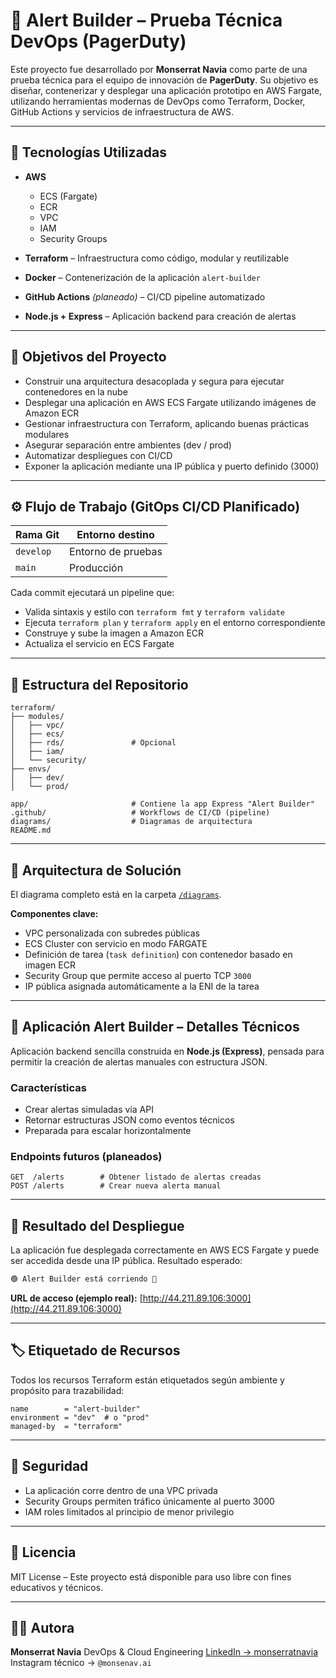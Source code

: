 # 🚨 Alert Builder – Prueba Técnica DevOps (PagerDuty)

Este proyecto fue desarrollado por **Monserrat Navia** como parte de una prueba técnica para el equipo de innovación de **PagerDuty**. Su objetivo es diseñar, contenerizar y desplegar una aplicación prototipo en AWS Fargate, utilizando herramientas modernas de DevOps como Terraform, Docker, GitHub Actions y servicios de infraestructura de AWS.

---

## 🧰 Tecnologías Utilizadas

* **AWS**

  * ECS (Fargate)
  * ECR
  * VPC
  * IAM
  * Security Groups
* **Terraform** – Infraestructura como código, modular y reutilizable
* **Docker** – Contenerización de la aplicación `alert-builder`
* **GitHub Actions** *(planeado)* – CI/CD pipeline automatizado
* **Node.js + Express** – Aplicación backend para creación de alertas

---

## 🎯 Objetivos del Proyecto

* Construir una arquitectura desacoplada y segura para ejecutar contenedores en la nube
* Desplegar una aplicación en AWS ECS Fargate utilizando imágenes de Amazon ECR
* Gestionar infraestructura con Terraform, aplicando buenas prácticas modulares
* Asegurar separación entre ambientes (dev / prod)
* Automatizar despliegues con CI/CD
* Exponer la aplicación mediante una IP pública y puerto definido (3000)

---

## ⚙️ Flujo de Trabajo (GitOps CI/CD Planificado)

| Rama Git  | Entorno destino    |
| --------- | ------------------ |
| `develop` | Entorno de pruebas |
| `main`    | Producción         |

Cada commit ejecutará un pipeline que:

* Valida sintaxis y estilo con `terraform fmt` y `terraform validate`
* Ejecuta `terraform plan` y `terraform apply` en el entorno correspondiente
* Construye y sube la imagen a Amazon ECR
* Actualiza el servicio en ECS Fargate

---

## 📂 Estructura del Repositorio

```
terraform/
├── modules/
│   ├── vpc/
│   ├── ecs/
│   ├── rds/               # Opcional
│   ├── iam/
│   └── security/
├── envs/
│   ├── dev/
│   └── prod/

app/                       # Contiene la app Express "Alert Builder"
.github/                   # Workflows de CI/CD (pipeline)
diagrams/                  # Diagramas de arquitectura
README.md
```

---

## 📐 Arquitectura de Solución

El diagrama completo está en la carpeta [`/diagrams`](./diagrams/alert-builder.drawio).

**Componentes clave:**

* VPC personalizada con subredes públicas
* ECS Cluster con servicio en modo FARGATE
* Definición de tarea (`task definition`) con contenedor basado en imagen ECR
* Security Group que permite acceso al puerto TCP `3000`
* IP pública asignada automáticamente a la ENI de la tarea

---

## 🔔 Aplicación Alert Builder – Detalles Técnicos

Aplicación backend sencilla construida en **Node.js (Express)**, pensada para permitir la creación de alertas manuales con estructura JSON.

### Características

* Crear alertas simuladas vía API
* Retornar estructuras JSON como eventos técnicos
* Preparada para escalar horizontalmente

### Endpoints futuros (planeados)

```
GET  /alerts        # Obtener listado de alertas creadas
POST /alerts        # Crear nueva alerta manual
```

---

## 🚀 Resultado del Despliegue

La aplicación fue desplegada correctamente en AWS ECS Fargate y puede ser accedida desde una IP pública. Resultado esperado:

```bash
🟢 Alert Builder está corriendo 🚀
```

**URL de acceso (ejemplo real):**
[http://44.211.89.106:3000](http://44.211.89.106:3000)

---

## 🏷 Etiquetado de Recursos

Todos los recursos Terraform están etiquetados según ambiente y propósito para trazabilidad:

```hcl
name        = "alert-builder"
environment = "dev"  # o "prod"
managed-by  = "terraform"
```

---

## 🔐 Seguridad

* La aplicación corre dentro de una VPC privada
* Security Groups permiten tráfico únicamente al puerto 3000
* IAM roles limitados al principio de menor privilegio

---

## 📜 Licencia

MIT License – Este proyecto está disponible para uso libre con fines educativos y técnicos.

---

## 🙋‍♀️ Autora

**Monserrat Navia**
DevOps & Cloud Engineering
[LinkedIn → monserratnavia](https://www.linkedin.com/in/monserratnavia)
Instagram técnico → `@monsenav.ai`
